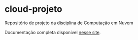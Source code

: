# cloud-projeto
Repositório de projeto da disciplina de Computação em Nuvem

Documentação completa disponível [nesse site](https://arthurolivieri.github.io/cloud-projeto/).